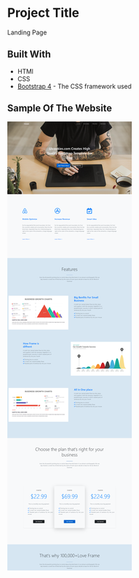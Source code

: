 # Project Title

Landing Page

## Built With

* HTMl
* CSS
* [Bootstrap 4](https://getbootstrap.com/) - The CSS framework used

## Sample Of The Website
![alt text](https://github.com/muuhab/Landing-Page-2/blob/master/screencapture-file-D-2021-04-07-08_06_00.png)